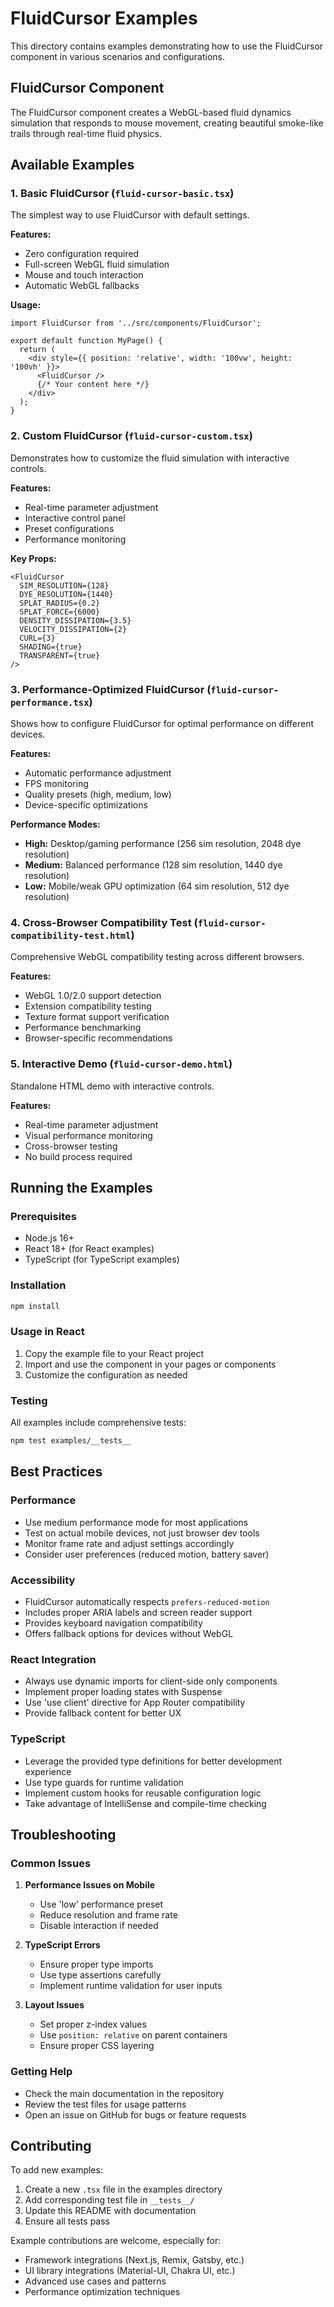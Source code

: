 # FluidCursor Examples

This directory contains examples demonstrating how to use the FluidCursor component in various scenarios and configurations.

## FluidCursor Component
The FluidCursor component creates a WebGL-based fluid dynamics simulation that responds to mouse movement, creating beautiful smoke-like trails through real-time fluid physics.

## Available Examples

### 1. Basic FluidCursor (`fluid-cursor-basic.tsx`)
The simplest way to use FluidCursor with default settings.

**Features:**
- Zero configuration required
- Full-screen WebGL fluid simulation
- Mouse and touch interaction
- Automatic WebGL fallbacks

**Usage:**
```tsx
import FluidCursor from '../src/components/FluidCursor';

export default function MyPage() {
  return (
    <div style={{ position: 'relative', width: '100vw', height: '100vh' }}>
      <FluidCursor />
      {/* Your content here */}
    </div>
  );
}
```

### 2. Custom FluidCursor (`fluid-cursor-custom.tsx`)
Demonstrates how to customize the fluid simulation with interactive controls.

**Features:**
- Real-time parameter adjustment
- Interactive control panel
- Preset configurations
- Performance monitoring

**Key Props:**
```tsx
<FluidCursor
  SIM_RESOLUTION={128}
  DYE_RESOLUTION={1440}
  SPLAT_RADIUS={0.2}
  SPLAT_FORCE={6000}
  DENSITY_DISSIPATION={3.5}
  VELOCITY_DISSIPATION={2}
  CURL={3}
  SHADING={true}
  TRANSPARENT={true}
/>
```

### 3. Performance-Optimized FluidCursor (`fluid-cursor-performance.tsx`)
Shows how to configure FluidCursor for optimal performance on different devices.

**Features:**
- Automatic performance adjustment
- FPS monitoring
- Quality presets (high, medium, low)
- Device-specific optimizations

**Performance Modes:**
- **High:** Desktop/gaming performance (256 sim resolution, 2048 dye resolution)
- **Medium:** Balanced performance (128 sim resolution, 1440 dye resolution)
- **Low:** Mobile/weak GPU optimization (64 sim resolution, 512 dye resolution)

### 4. Cross-Browser Compatibility Test (`fluid-cursor-compatibility-test.html`)
Comprehensive WebGL compatibility testing across different browsers.

**Features:**
- WebGL 1.0/2.0 support detection
- Extension compatibility testing
- Texture format support verification
- Performance benchmarking
- Browser-specific recommendations

### 5. Interactive Demo (`fluid-cursor-demo.html`)
Standalone HTML demo with interactive controls.

**Features:**
- Real-time parameter adjustment
- Visual performance monitoring
- Cross-browser testing
- No build process required

## Running the Examples

### Prerequisites
- Node.js 16+ 
- React 18+ (for React examples)
- TypeScript (for TypeScript examples)

### Installation
```bash
npm install
```

### Usage in React
1. Copy the example file to your React project
2. Import and use the component in your pages or components
3. Customize the configuration as needed

### Testing
All examples include comprehensive tests:
```bash
npm test examples/__tests__
```

## Best Practices

### Performance
- Use medium performance mode for most applications
- Test on actual mobile devices, not just browser dev tools
- Monitor frame rate and adjust settings accordingly
- Consider user preferences (reduced motion, battery saver)

### Accessibility
- FluidCursor automatically respects `prefers-reduced-motion`
- Includes proper ARIA labels and screen reader support
- Provides keyboard navigation compatibility
- Offers fallback options for devices without WebGL

### React Integration
- Always use dynamic imports for client-side only components
- Implement proper loading states with Suspense
- Use 'use client' directive for App Router compatibility
- Provide fallback content for better UX

### TypeScript
- Leverage the provided type definitions for better development experience
- Use type guards for runtime validation
- Implement custom hooks for reusable configuration logic
- Take advantage of IntelliSense and compile-time checking

## Troubleshooting

### Common Issues

1. **Performance Issues on Mobile**
   - Use 'low' performance preset
   - Reduce resolution and frame rate
   - Disable interaction if needed

2. **TypeScript Errors**
   - Ensure proper type imports
   - Use type assertions carefully
   - Implement runtime validation for user inputs

3. **Layout Issues**
   - Set proper z-index values
   - Use `position: relative` on parent containers
   - Ensure proper CSS layering

### Getting Help
- Check the main documentation in the repository
- Review the test files for usage patterns
- Open an issue on GitHub for bugs or feature requests

## Contributing

To add new examples:
1. Create a new `.tsx` file in the examples directory
2. Add corresponding test file in `__tests__/`
3. Update this README with documentation
4. Ensure all tests pass

Example contributions are welcome, especially for:
- Framework integrations (Next.js, Remix, Gatsby, etc.)
- UI library integrations (Material-UI, Chakra UI, etc.)
- Advanced use cases and patterns
- Performance optimization techniques